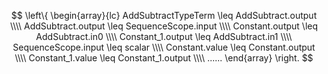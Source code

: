 $$
\left\{ 
\begin{array}{lc}
AddSubtractTypeTerm \leq AddSubtract.output \\\\
AddSubtract.output \leq SequenceScope.input \\\\
Constant.output \leq AddSubtract.in0 \\\\
Constant_1.output \leq AddSubtract.in1 \\\\
SequenceScope.input \leq scalar \\\\
Constant.value \leq Constant.output \\\\
Constant_1.value \leq Constant_1.output \\\\
......
\end{array}
\right.
$$
